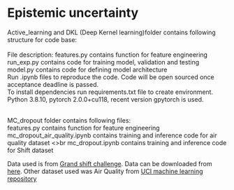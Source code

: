 # Epistemic uncertainty

Active_learning and DKL (Deep Kernel learning)folder contains following structure for code base:<br> <br>
File description:
features.py contains function for feature engineering <br>
run_exp.py contains code for training model, validation and testing <br>
model.py contains code for defining model architecture <br>
 Run .ipynb files to reproduce the code. Code will be open sourced once acceptance deadline is passed.<br>
To install dependencies run requirements.txt file to create environment. <br>
Python 3.8.10, pytorch 2.0.0+cu118, recent version gpytorch is used. <br> <br>

MC_dropout folder contains following files:<br>
features.py contains function for feature engineering <br>
mc_dropout_air_quality.ipynb contains training and inference code for air quality dataset <>br
mc_dropout.ipynb contains training and inference code for Shift dataset

Data used is from [Grand shift challenge](https://shifts.grand-challenge.org/). Data can be downloaded from [here](https://zenodo.org/record/7684813). Other dataset used was Air Quality from [UCI machine learning repository](https://archive.ics.uci.edu/dataset/360/air+quality)
